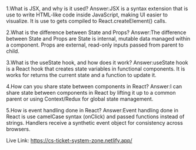 1.What is JSX, and why is it used?
Answer:JSX is a syntax extension that is use to write HTML-like code inside JavaScript, making UI easier to visualize. It is use to gets compiled to React.createElement() calls.

2.What is the difference between State and Props?
Answer:The difference between State and Props are State is internal, mutable data managed within a component. Props are external, read-only inputs passed from parent to child.

3.What is the useState hook, and how does it work?
Answer:useState hook is a React hook that creates state variables in functional components. It is works for returns the current state and a function to update it.

4.How can you share state between components in React?
Answer:I can share state between components in React by lifting it up to a common parent or using Context/Redux for global state management.

5.How is event handling done in React?
Answer:Event handling done in React is use camelCase syntax (onClick) and passed functions instead of strings. Handlers receive a synthetic event object for consistency across browsers.

Live Link: https://cs-ticket-system-zone.netlify.app/
